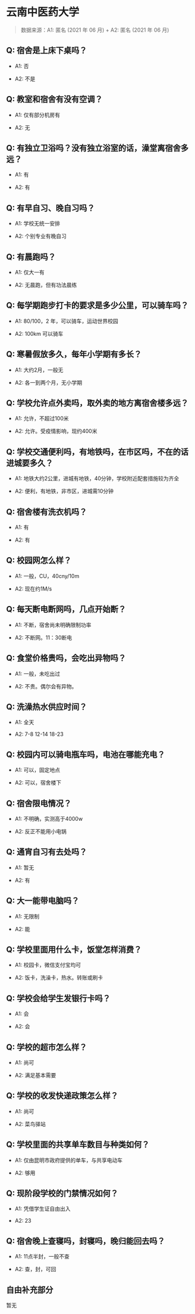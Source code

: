 # 云南中医药大学

> 数据来源：A1: 匿名 (2021 年 06 月) + A2: 匿名 (2021 年 06 月)

## Q: 宿舍是上床下桌吗？

- A1: 否

- A2: 不是

## Q: 教室和宿舍有没有空调？

- A1: 仅有部分机房有

- A2: 无

## Q: 有独立卫浴吗？没有独立浴室的话，澡堂离宿舍多远？

- A1: 有

- A2: 有

## Q: 有早自习、晚自习吗？

- A1: 学校无统一安排

- A2: 个别专业有晚自习

## Q: 有晨跑吗？

- A1: 仅大一有

- A2: 无晨跑，但有功法晨练

## Q: 每学期跑步打卡的要求是多少公里，可以骑车吗？

- A1: 80/100，2 年，可以骑车，运动世界校园

- A2: 100km   可以骑车

## Q: 寒暑假放多久，每年小学期有多长？

- A1: 大约2月，一般无

- A2: 各一到两个月，无小学期

## Q: 学校允许点外卖吗，取外卖的地方离宿舍楼多远？

- A1: 允许，不超过100米

- A2: 允许。受疫情影响，现约400米

## Q: 学校交通便利吗，有地铁吗，在市区吗，不在的话进城要多久？

- A1: 地铁大约2公里，进城有地铁，40分钟，学校附近配套措施较为齐全

- A2: 便利，有地铁，非市区，进城需10分钟

## Q: 宿舍楼有洗衣机吗？

- A1: 有

- A2: 有

## Q: 校园网怎么样？

- A1: 一般，CU，40cny/10m

- A2: 现在约1M/s

## Q: 每天断电断网吗，几点开始断？

- A1: 不断，宿舍尚未明确限制功率

- A2: 不断网。11：30断电

## Q: 食堂价格贵吗，会吃出异物吗？

- A1: 一般，未吃出过

- A2: 不贵。偶尔会有异物。

## Q: 洗澡热水供应时间？

- A1: 全天

- A2: 7-8      12-14      18-23

## Q: 校园内可以骑电瓶车吗，电池在哪能充电？

- A1: 可以，固定地点

- A2: 可以，宿舍楼下

## Q: 宿舍限电情况？

- A1: 不明确，实测高于4000w

- A2: 反正不能用小电锅

## Q: 通宵自习有去处吗？

- A1: 暂无

- A2: 有

## Q: 大一能带电脑吗？

- A1: 无限制

- A2: 能

## Q: 学校里面用什么卡，饭堂怎样消费？

- A1: 校园卡，微信支付宝均可

- A2: 饭卡，洗澡卡，热水。转账或刷卡

## Q: 学校会给学生发银行卡吗？

- A1: 会

- A2: 会

## Q: 学校的超市怎么样？

- A1: 尚可

- A2: 满足基本需要

## Q: 学校的收发快递政策怎么样？

- A1: 尚可

- A2: 菜鸟驿站

## Q: 学校里面的共享单车数目与种类如何？

- A1: 仅由昆明市政府提供的单车，与共享电动车

- A2: 够用

## Q: 现阶段学校的门禁情况如何？

- A1: 凭借学生证自由出入

- A2: 23

## Q: 宿舍晚上查寝吗，封寝吗，晚归能回去吗？

- A1: 11点半封，一般不查

- A2: 查，封，可回

## 自由补充部分

暂无
